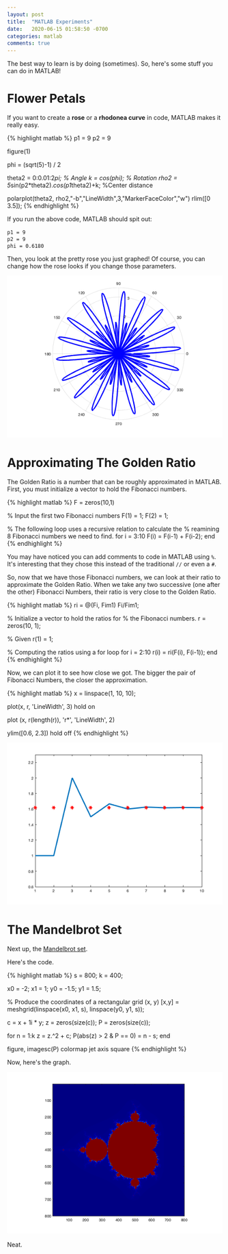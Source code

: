 ```yaml
---
layout: post
title:  "MATLAB Experiments"
date:   2020-06-15 01:58:50 -0700
categories: matlab
comments: true
---
```


The best way to learn is by doing (sometimes). So, here's some stuff you can do in MATLAB!

# Flower Petals
If you want to create a **rose** or a **rhodonea curve** in code, MATLAB makes it really easy.

{% highlight matlab %}
p1 = 9
p2 = 9

figure(1)

phi = (sqrt(5)-1) / 2
    
theta2 = 0:0.01:2*pi;   % Angle
k = cos(phi);           % Rotation
rho2 = 5*sin(p2*theta2).*cos(p1*theta2)+k;    %Center distance

polarplot(theta2, rho2,"-b","LineWidth",3,"MarkerFaceColor","w")
rlim([0 3.5]);
{% endhighlight %}

If you run the above code, MATLAB should spit out:

```
p1 = 9
p2 = 9
phi = 0.6180
```

Then, you look at the pretty rose you just graphed! Of course, you can change how the rose looks if you change those parameters.

![flower](/assets/flower.png)

# Approximating The Golden Ratio
The Golden Ratio is a number that can be roughly approximated in MATLAB. First, you must initialize a vector to hold the Fibonacci numbers.

{% highlight matlab %}
F = zeros(10,1)

% Input the first two Fibonacci numbers 
F(1) = 1; 
F(2) = 1;

% The following loop uses a recursive relation to calculate the
% reamining 8 Fibonacci numbers we need to find.
for i = 3:10
    F(i) = F(i-1) + F(i-2);
end
{% endhighlight %}

You may have noticed you can add comments to code in MATLAB using `%`. It's interesting that they chose this instead of the traditional `//` or even a `#`. 

So, now that we have those Fibonacci numbers, we can look at their ratio to approximate the Golden Ratio. When we take any two successive (one after the other) Fibonacci Numbers, their ratio is very close to the Golden Ratio. 

{% highlight matlab %}
ri = @(Fi, Fim1) Fi/Fim1; 

% Initialize a vector to hold the ratios for
% the Fibonacci numbers.
r = zeros(10, 1);

% Given
r(1) = 1;

% Computing the ratios using a for loop
for i = 2:10
    r(i) = ri(F(i), F(i-1));
end
{% endhighlight %}

Now, we can plot it to see how close we got. The bigger the pair of Fibonacci Numbers, the closer the approximation.

{% highlight matlab %}
x = linspace(1, 10, 10);

plot(x, r, 'LineWidth', 3)
hold on

plot (x, r(length(r)), 'r*', 'LineWidth', 2)

ylim([0.6, 2.3])
hold off
{% endhighlight %}

![golden](/assets/golden_ratio.png)

# The Mandelbrot Set

Next up, the [Mandelbrot set](https://en.wikipedia.org/wiki/Mandelbrot_set). 

Here's the code.

{% highlight matlab %}
s = 800;
k = 400;

x0 = -2;    x1 = 1;
y0 = -1.5;  y1 = 1.5;

% Produce the coordinates of a rectangular grid (x, y)
[x,y] = meshgrid(linspace(x0, x1, s), linspace(y0, y1, s));

c = x + 1i * y;
z = zeros(size(c));
P = zeros(size(c));

for n = 1:k
    z = z.^2 + c;
    P(abs(z) > 2 & P == 0) = n - s;
end

figure,
imagesc(P)
colormap jet
axis square
{% endhighlight %}

Now, here's the graph.

![mandel](/assets/mandel.png)

Neat. 